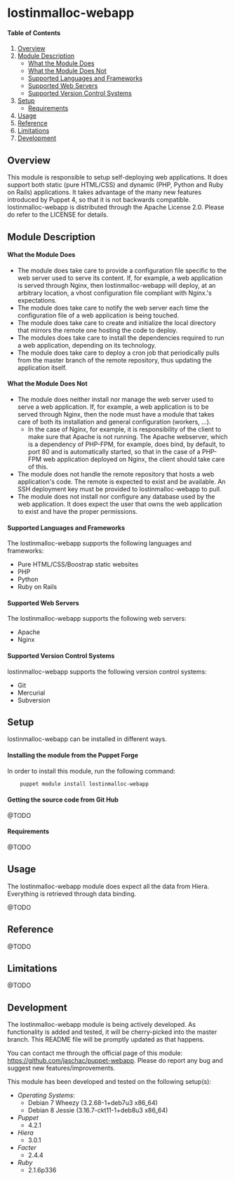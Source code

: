 # lostinmalloc-webapp
#### Table of Contents
1. [Overview](#overview)
2. [Module Description](#module-description)
    * [What the Module Does](#what-the-module-does)
    * [What the Module Does Not](#what-the-module-does-not)
    * [Supported Languages and Frameworks](#supported-languages-and-frameworks)
    * [Supported Web Servers](#supported-web-servers)
    * [Supported Version Control Systems](#supported-version-control-systems)
3. [Setup](#setup)
    * [Requirements](#requirements)
4. [Usage](#usage)
5. [Reference](#reference)
6. [Limitations](#limitations)
7. [Development](#development)

## Overview
This module is responsible to setup self-deploying web applications. It does support both static (pure HTML/CSS) and dynamic (PHP, Python and Ruby on Rails) applications. It takes advantage of the many new features introduced by Puppet 4, so that it is not backwards compatible. lostinmalloc-webapp is distributed through the Apache License 2.0. Please do refer to the LICENSE for details. 

## Module Description

#### What the Module Does
 - The module does take care to provide a configuration file specific to the web server used to serve its content. If, for example, a web application is served through Nginx, then lostinmalloc-webapp will deploy, at an arbitrary location, a vhost configuration file compliant with Nginx.'s expectations.
 - The module does take care to notify the web server each time the configuration file of a web application is being touched.
 - The module does take care to create and initialize the local directory that mirrors the remote one hosting the code to deploy.
 - The modules does take care to install the dependencies required to run a web application, depending on its technology.
 - The module does take care to deploy a cron job that periodically pulls from the master branch of the remote repository, thus updating the application itself.

#### What the Module Does Not
 - The module does neither install nor manage the web server used to serve a web application. If, for example, a web application is to be served through Nginx, then the node must have a module that takes care of both its installation and general configuration (workers, ...).
   - In the case of Nginx, for example, it is responsibility of the client to make sure that Apache is not running. The Apache webserver, which is a dependency of PHP-FPM, for example, does bind, by default, to port 80 and is automatically started, so that in the case of a PHP-FPM web application deployed on Nginx, the client should take care of this.
 - The module does not handle the remote repository that hosts a web application's code. The remote is expected to exist and be available. An SSH deployment key must be provided to lostinmalloc-webapp to pull.
 - The module does not install nor configure any database used by the web application. It does expect the user that owns the web application to exist and have the proper permissions.

#### Supported Languages and Frameworks
The lostinmalloc-webapp supports the following languages and frameworks:

 - Pure HTML/CSS/Boostrap static websites
 - PHP
 - Python
 - Ruby on Rails

#### Supported Web Servers
The lostinmalloc-webapp supports the following web servers:

 - Apache
 - Nginx

#### Supported Version Control Systems
lostinmalloc-webapp supports the following version control systems:

 - Git
 - Mercurial
 - Subversion

## Setup
lostinmalloc-webapp can be installed in different ways.

#### Installing the module from the Puppet Forge

In order to install this module, run the following command:

```bash
    puppet module install lostinmalloc-webapp
```

#### Getting the source code from Git Hub

@TODO

#### Requirements

@TODO

## Usage
The lostinmalloc-webapp module does expect all the data from Hiera. Everything is retrieved through data binding.

@TODO

## Reference

@TODO


## Limitations

@TODO

## Development
The lostinmalloc-webapp module is being actively developed. As functionality is added and tested, it will be cherry-picked into the master branch. This README file will be promptly updated as that happens.

You can contact me through the official page of this module: https://github.com/jaschac/puppet-webapp. Please do report any bug and suggest new features/improvements.

This module has been developed and tested on the following setup(s):

  * *Operating Systems*:
    * Debian 7 Wheezy (3.2.68-1+deb7u3 x86_64)
    * Debian 8 Jessie (3.16.7-ckt11-1+deb8u3 x86_64)
  * *Puppet*
    * 4.2.1
  * *Hiera*
    * 3.0.1
  * *Facter*
    * 2.4.4
  * *Ruby*
    * 2.1.6p336
